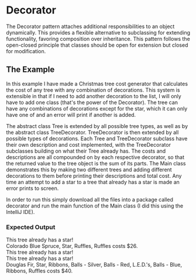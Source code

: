 # Decorator
The Decorator pattern attaches additional responsibilities to an object dynamically. This provides a flexible alternative to subclassing for extending functionality, favoring composition over inheritance. This pattern follows the open-closed principle that classes should be open for extension but closed for modification.

## The Example
In this example I have made a Christmas tree cost generator that calculates the cost of any tree with any combination of decorations. This system is extensible in that if I need to add another decoration to the list, I will only have to add one class (that's the power of the Decorator). The tree can have any combinations of decorations except for the star, which it can only have one of and an error will print if another is added.

The abstract class Tree is extended by all possible tree types, as well as by the abstract class TreeDecorator. TreeDecorator is then extended by all possible types of decorations. Each Tree and TreeDecorator subclass have their own description and cost implemented, with the TreeDecorator subclasses building on what their Tree already has. The costs and descriptions are all compounded on by each respective decorator, so that the returned value to the tree object is the sum of its parts. The Main class demonstrates this by making two different trees and adding different decorations to them before printing their descriptions and total cost. Any time an attempt to add a star to a tree that already has a star is made an error prints to screen.

In order to run this simply download all the files into a package called decorator and run the main function of the Main class (I did this using the IntelliJ IDE).

### Expected Output
This tree already has a star!<br/>
Colorado Blue Spruce, Star, Ruffles, Ruffles costs $26.<br/>
This tree already has a star!<br/>
This tree already has a star!<br/>
Douglas Fir, Star, Ribbons, Balls - Silver, Balls - Red, L.E.D.'s, Balls - Blue, Ribbons, Ruffles costs $40.
